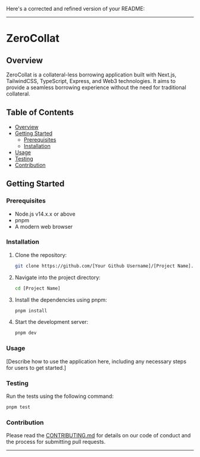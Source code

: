 Here's a corrected and refined version of your README:

---

# ZeroCollat

## Overview

ZeroCollat is a collateral-less borrowing application built with Next.js, TailwindCSS, TypeScript, Express, and Web3 technologies. It aims to provide a seamless borrowing experience without the need for traditional collateral.

## Table of Contents

- [Overview](#overview)
- [Getting Started](#getting-started)
  - [Prerequisites](#prerequisites)
  - [Installation](#installation)
- [Usage](#usage)
- [Testing](#testing)
- [Contribution](#contribution)

## Getting Started

### Prerequisites

- Node.js v14.x.x or above
- pnpm
- A modern web browser

### Installation

1. Clone the repository:
   ```sh
   git clone https://github.com/[Your Github Username]/[Project Name].git
   ```

2. Navigate into the project directory:
   ```sh
   cd [Project Name]
   ```

3. Install the dependencies using pnpm:
   ```sh
   pnpm install
   ```

4. Start the development server:
   ```sh
   pnpm dev
   ```

### Usage

[Describe how to use the application here, including any necessary steps for users to get started.]

### Testing

Run the tests using the following command:
```sh
pnpm test
```

### Contribution

Please read the [CONTRIBUTING.md](CONTRIBUTING.md) for details on our code of conduct and the process for submitting pull requests.

---
